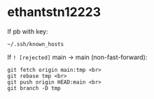 # ethantstn12223

If pb with key: <br>
```
~/.ssh/known_hosts
```

If `! [rejected]` main -> main (non-fast-forward): <br>
```
git fetch origin main:tmp <br>
git rebase tmp <br>
git push origin HEAD:main <br>
git branch -D tmp
```
